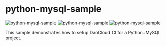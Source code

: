 # python-mysql-sample
![python-mysql-sample](https://oversea-ci.daocloud.io/api/badge/build/daocloud/pYthon) ![python-mysql-sample](https://oversea-ci.daocloud.io/api/badge/test/daocloud/python) ![python-mysql-sample](https://oversea-ci.daocloud.io/api/badge/coverage/daocloud/python)

This sample demonstrates how to setup DaoCloud CI for a Python+MySQL project.
